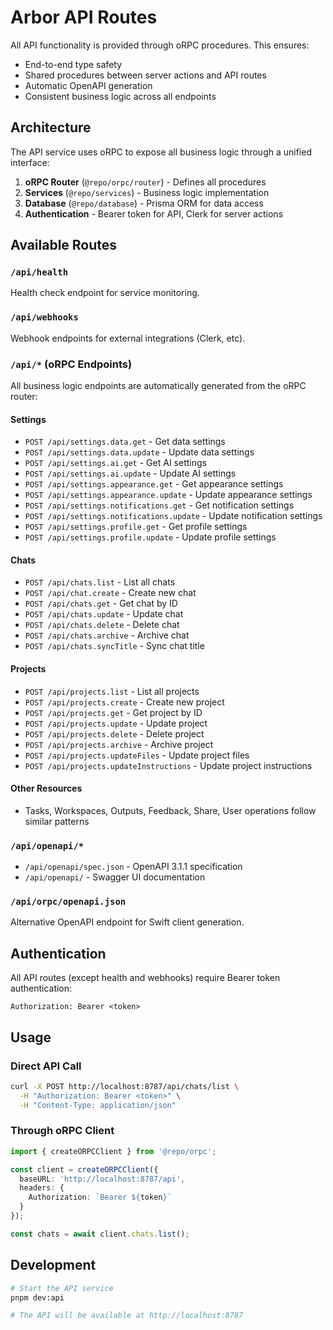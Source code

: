 # Arbor API Routes

All API functionality is provided through oRPC procedures. This ensures:
- End-to-end type safety
- Shared procedures between server actions and API routes
- Automatic OpenAPI generation
- Consistent business logic across all endpoints

## Architecture

The API service uses oRPC to expose all business logic through a unified interface:
1. **oRPC Router** (`@repo/orpc/router`) - Defines all procedures
2. **Services** (`@repo/services`) - Business logic implementation
3. **Database** (`@repo/database`) - Prisma ORM for data access
4. **Authentication** - Bearer token for API, Clerk for server actions

## Available Routes

### `/api/health`
Health check endpoint for service monitoring.

### `/api/webhooks`
Webhook endpoints for external integrations (Clerk, etc).

### `/api/*` (oRPC Endpoints)
All business logic endpoints are automatically generated from the oRPC router:

#### Settings
- `POST /api/settings.data.get` - Get data settings
- `POST /api/settings.data.update` - Update data settings
- `POST /api/settings.ai.get` - Get AI settings
- `POST /api/settings.ai.update` - Update AI settings
- `POST /api/settings.appearance.get` - Get appearance settings
- `POST /api/settings.appearance.update` - Update appearance settings
- `POST /api/settings.notifications.get` - Get notification settings
- `POST /api/settings.notifications.update` - Update notification settings
- `POST /api/settings.profile.get` - Get profile settings
- `POST /api/settings.profile.update` - Update profile settings

#### Chats
- `POST /api/chats.list` - List all chats
- `POST /api/chat.create` - Create new chat
- `POST /api/chats.get` - Get chat by ID
- `POST /api/chats.update` - Update chat
- `POST /api/chats.delete` - Delete chat
- `POST /api/chats.archive` - Archive chat
- `POST /api/chats.syncTitle` - Sync chat title

#### Projects
- `POST /api/projects.list` - List all projects
- `POST /api/projects.create` - Create new project
- `POST /api/projects.get` - Get project by ID
- `POST /api/projects.update` - Update project
- `POST /api/projects.delete` - Delete project
- `POST /api/projects.archive` - Archive project
- `POST /api/projects.updateFiles` - Update project files
- `POST /api/projects.updateInstructions` - Update project instructions

#### Other Resources
- Tasks, Workspaces, Outputs, Feedback, Share, User operations follow similar patterns

### `/api/openapi/*`
- `/api/openapi/spec.json` - OpenAPI 3.1.1 specification
- `/api/openapi/` - Swagger UI documentation

### `/api/orpc/openapi.json`
Alternative OpenAPI endpoint for Swift client generation.

## Authentication

All API routes (except health and webhooks) require Bearer token authentication:
```
Authorization: Bearer <token>
```

## Usage

### Direct API Call
```bash
curl -X POST http://localhost:8787/api/chats/list \
  -H "Authorization: Bearer <token>" \
  -H "Content-Type: application/json"
```

### Through oRPC Client
```typescript
import { createORPCClient } from '@repo/orpc';

const client = createORPCClient({
  baseURL: 'http://localhost:8787/api',
  headers: {
    Authorization: `Bearer ${token}`
  }
});

const chats = await client.chats.list();
```

## Development

```bash
# Start the API service
pnpm dev:api

# The API will be available at http://localhost:8787
```